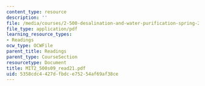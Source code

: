 ```yaml
---
content_type: resource
description: ''
file: /media/courses/2-500-desalination-and-water-purification-spring-2009/5358cdc4427dfbdce75254af69af38ce_MIT2_500s09_read21.pdf
file_type: application/pdf
learning_resource_types:
- Readings
ocw_type: OCWFile
parent_title: Readings
parent_type: CourseSection
resourcetype: Document
title: MIT2_500s09_read21.pdf
uid: 5358cdc4-427d-fbdc-e752-54af69af38ce
---
```

